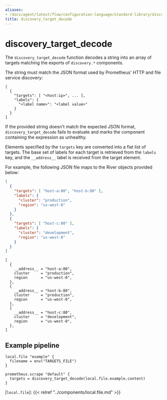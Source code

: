 ```yaml
---
aliases:
- /docs/agent/latest/flow/configuration-language/standard-library/discovery_target_decode
title: discovery_target_decode
---
```


# discovery_target_decode

The `discovery_target_decode` function decodes a string into an array of
targets matching the exports of `discovery.*` components.

The string must match the JSON format used by Prometheus' HTTP and file service
discovery:

```
[
  {
    "targets": [ "<host:ip>", ... ],
    "labels": {
      "<label name>": "<label value>"
    }
  }
]
```

If the provided string doesn't match the expected JSON format,
`discovery_target_decode` fails to evaluate and marks the component containing
the expression as unhealthy.

Elements specified by the `targets` key are converted into a flat list of
targets. The base set of labels for each target is retrieved from the `labels`
key, and the `__address__` label is received from the target element.

For example, the following JSON file maps to the River objects provided below:

```json
[
  {
    "targets": [ "host-a:80", "host-b:80" ],
    "labels": {
      "cluster": "production",
      "region": "us-west-0"
    }
  },
  {
    "targets": [ "host-c:80" ],
    "labels": {
      "cluster": "development",
      "region": "us-west-0"
    }
  }
]
```

```river
[
  {
    __address__ = "host-a:80",
    cluster     = "production",
    region      = "us-west-0",
  },
  {
    __address__ = "host-b:80",
    cluster     = "production",
    region      = "us-west-0",
  },
  {
    __address__ = "host-c:80",
    cluster     = "development",
    region      = "us-west-0",
  },
]
```

## Example pipeline

```river
local.file "example" {
  filename = env("TARGETS_FILE")
}

prometheus.scrape "default" {
  targets = discovery_target_decode(local.file.example.content)
}
```

[`local.file`]: {{< relref "../components/local.file.md" >}}
